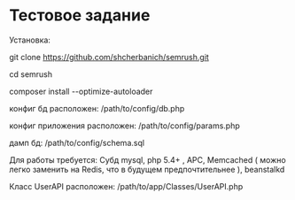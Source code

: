 Тестовое задание
================

Установка:

 git clone https://github.com/shcherbanich/semrush.git

 cd semrush

 composer install --optimize-autoloader

 конфиг бд расположен: /path/to/config/db.php

 конфиг приложения расположен: /path/to/config/params.php

 дамп бд: /path/to/config/schema.sql

Для работы требуется:
 Субд mysql, php 5.4+ , APC, Memcached ( можно легко заменить на Redis, что в будущем предпочтительнее ), beanstalkd


Класс UserAPI расположен: /path/to/app/Classes/UserAPI.php
